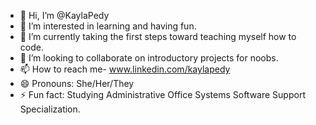 - 👋 Hi, I’m @KaylaPedy
- 👀 I’m interested in learning and having fun.
- 🌱 I’m currently taking the first steps toward teaching myself how to code.
- 💞️ I’m looking to collaborate on introductory projects for noobs.
- 📫 How to reach me- www.linkedin.com/kaylapedy
- 😄 Pronouns: She/Her/They
- ⚡ Fun fact: Studying Administrative Office Systems Software Support Specialization.

<!---
KaylaPedy/KaylaPedy is a ✨ special ✨ repository because its `README.md` (this file) appears on your GitHub profile.
You can click the Preview link to take a look at your changes.
--->
